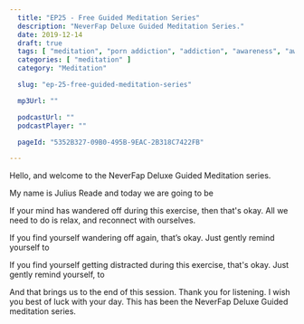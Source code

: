 ```yaml
---
  title: "EP25 - Free Guided Meditation Series"
  description: "NeverFap Deluxe Guided Meditation Series."
  date: 2019-12-14
  draft: true
  tags: [ "meditation", "porn addiction", "addiction", "awareness", "awareness exercises", "perspective", "nofap", "neverfap", "neverfap deluxe" ]
  categories: [ "meditation" ]
  category: "Meditation"

  slug: "ep-25-free-guided-meditation-series"

  mp3Url: ""

  podcastUrl: ""
  podcastPlayer: ""

  pageId: "5352B327-09B0-495B-9EAC-2B318C7422FB"

---
```


<!-- relaxed -->

Hello, and welcome to the NeverFap Deluxe Guided Meditation series.

My name is Julius Reade and today we are going to be


If your mind has wandered off during this exercise, then that's okay. All we need to do is relax, and reconnect with ourselves.


If you find yourself wandering off again, that’s okay. Just gently remind yourself to


If you find yourself getting distracted during this exercise, that's okay. Just gently remind yourself, to


And that brings us to the end of this session. Thank you for listening. I wish you best of luck with your day. This has been the NeverFap Deluxe Guided meditation series.
